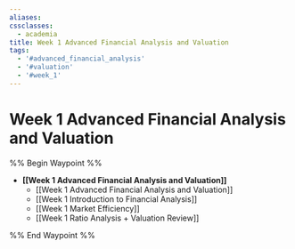 ```yaml
---
aliases:
cssclasses:
  - academia
title: Week 1 Advanced Financial Analysis and Valuation
tags:
  - '#advanced_financial_analysis'
  - '#valuation'
  - '#week_1'
---
```

# Week 1 Advanced Financial Analysis and Valuation

%% Begin Waypoint %%

- **[[Week 1 Advanced Financial Analysis and Valuation]]**
	- [[Week 1 Advanced Financial Analysis and Valuation]]
	- [[Week 1 Introduction to Financial Analysis]]
	- [[Week 1 Market Efficiency]]
	- [[Week 1 Ratio Analysis + Valuation Review]]

%% End Waypoint %%